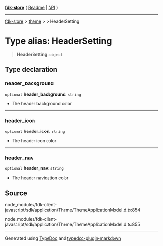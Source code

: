[**fdk-store**](../../../README.md) ( [Readme](../../../README.md) \| [API](../../../API.md) )

---

[fdk-store](../../../API.md) > [theme](../../README.md) > [<internal>](../README.md) > HeaderSetting

# Type alias: HeaderSetting

> **HeaderSetting**: `object`

## Type declaration

### header_background

`optional` **header_background**: `string`

- The header background color

---

### header_icon

`optional` **header_icon**: `string`

- The header icon color

---

### header_nav

`optional` **header_nav**: `string`

- The header navigation color

## Source

node_modules/fdk-client-javascript/sdk/application/Theme/ThemeApplicationModel.d.ts:854

node_modules/fdk-client-javascript/sdk/application/Theme/ThemeApplicationModel.d.ts:855

---

Generated using [TypeDoc](https://typedoc.org/) and [typedoc-plugin-markdown](https://www.npmjs.com/package/typedoc-plugin-markdown)
